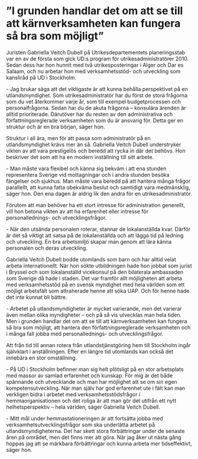 # ”I grunden handlar det om att se till att kärnverksamheten kan fungera så bra som möjligt”

Juristen Gabriella Veitch Dubell på Utrikesdepartementets planeringsstab var en av de första som gick UD:s program för utrikesadministratörer 2010\. Sedan dess har hon hunnit med två utrikesposteringar i Alger och Dar es Salaam, och nu arbetar hon med verksamhetsstöd\- och utveckling som kansliråd på UD i Stockholm.


\- Jag brukar säga att det viktigaste är att kunna behålla perspektivet på en utlandsmyndighet. Som utrikesadministratör har du först de stora frågorna som du vet återkommer varje år, som till exempel budgetprocessen och personalfrågorna. Sedan har du de akuta frågorna – konsulära ärenden är alltid prioriterade. Därutöver har du resten av den administrativa och författningsreglerade verksamheten som du är ansvarig för. Detta ger en struktur och är en bra början, säger hon.

Struktur i all ära, men för att passa som administratör på en utlandsmyndighet krävs mer än så. Gabriella Veitch Dubell understryker vikten av att vara prestigelös och beredd att rycka in där det behövs. Hon beskriver det som att ha en modern inställning till sitt arbete.

\- Man måste vara flexibel och känna sig bekväm i att ena stunden representera Sverige vid mottagningar och i andra stunden besöka fängelser och sjukhus. Man måste vara beredd på att hantera många frågor parallellt, att kunna fatta obekväma beslut och samtidigt vara medmänsklig, säger hon. Den ena dagen är aldrig lik den andra för en utrikesadministratör.

Förutom att man behöver ha ett stort intresse för administration generellt, vill hon betona vikten av att ha erfarenhet eller intresse för personallednings\- och utvecklingsfrågor.

\- När den utsända personalen roterar, stannar de lokalanställda kvar. Därför är det så viktigt att satsa på de lokalanställda och att lägga tid på ledning och utveckling. En bra arbetsmiljö skapar man genom att lära känna personalen och deras utveckling.

Gabriella Veitch Dubell bodde utomlands som barn och har alltid velat arbeta internationellt. När hon sökte utbildningen hade hon jobbat som jurist i Bryssel och som lokalanställd vicekonsul på den bilaterala ambassaden som Sverige då hade i staden. Det var framför allt möjligheten att arbeta med verksamhetsstöd på en svensk myndighet med hela världen som ett möjligt arbetsfält som attraherade henne att söka UAP. Och för henne hade det inte kunnat bli bättre.

\- Arbetet på utlandsmyndigheter är mycket varierande, men det varierar även mellan olika myndigheter – och på så vis utvecklas man hela tiden. Men i grunden handlar det om att se till att kärnverksamheten kan fungera så bra som möjligt, att hantera den författningsreglerade verksamheten och i många fall jobba med personallednings\- och utvecklingsfrågor.

Att från tid till annan rotera från utlandstjänstgöring hem till Stockholm ingår självklart i anställningen. Efter en längre tid utomlands kan också det innebära en stor omställning.

\- På UD i Stockholm befinner man sig helt plötsligt på en stor arbetsplats med massor av samlad erfarenhet och kunskap. För mig är det både spännande och utvecklande och man har möjlighet att se om sin egen kompetensutveckling. När man själv har god erfarenhet ute i fält kan man verkligen bidra i arbetet med verksamhetsstödsfrågor i hemmaorganisationen och det roliga är att man gör det utifrån ett nytt helhetsperspektiv – hela världen, säger Gabriella Veitch Dubell.

\- Mitt mål under hemmastationeringen är att fortsätta jobba med verksamhetsutvecklingsfrågor som ska underlätta arbetet på utlandsmyndigheterna. Det har skett stora förbättringar under de senaste åren på området, men det finns mer att göra. När jag åker ut nästa gång hoppas jag att se märkbara förbättringar och kunna arbeta mer tidseffektivt, säger hon.
